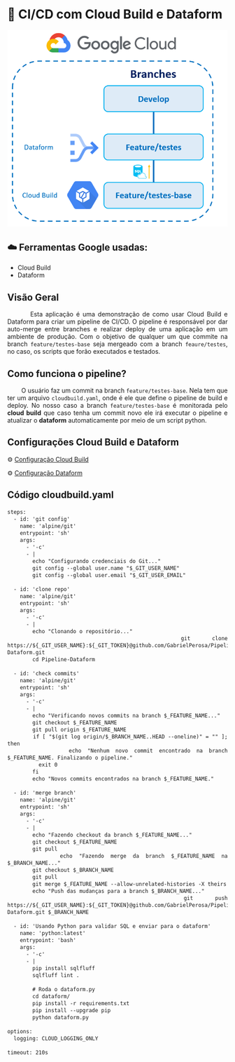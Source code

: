 <div style="text-align: justify;">

# 🚀 CI/CD com Cloud Build e Dataform

![Diagrama aplicação](images/image.png)

## ☁️ Ferramentas Google usadas:
* Cloud Build
* Dataform

## Visão Geral
&nbsp;&nbsp;&nbsp;&nbsp;&nbsp;&nbsp;&nbsp;&nbsp;Esta aplicação é uma demonstração de como usar Cloud Build e Dataform para criar um pipeline de CI/CD. O pipeline é responsável por dar auto-merge entre branches e realizar deploy de uma aplicação em um ambiente de produção. Com o objetivo de qualquer um que commite na branch `feature/testes-base` seja mergeado com a branch `feaure/testes`, no caso, os scripts que forão executados e testados.

## Como funciona o pipeline?
&nbsp;&nbsp;&nbsp;&nbsp;&nbsp;&nbsp;&nbsp;&nbsp;O usuário faz um commit na branch `feature/testes-base`. Nela tem que ter um arquivo `cloudbuild.yaml`, onde é ele que define o pipeline de build e deploy. No nosso caso a branch `feature/testes-base` é monitorada pelo **cloud build** que caso tenha um commit novo ele irá executar o pipeline e atualizar o **dataform** automaticamente por meio de um script python.

## Configurações Cloud Build e Dataform
⚙️ [Configuração Cloud Build](config/cloudbuild.md)

⚙️ [Configuração Dataform](config/dataform.md)

## Código cloudbuild.yaml
```
steps:
  - id: 'git config'
    name: 'alpine/git'
    entrypoint: 'sh'
    args:
      - '-c'
      - |
        echo "Configurando credenciais do Git..."
        git config --global user.name "$_GIT_USER_NAME"
        git config --global user.email "$_GIT_USER_EMAIL"

  - id: 'clone repo'
    name: 'alpine/git'
    entrypoint: 'sh'
    args:
      - '-c'
      - |
        echo "Clonando o repositório..."
        git clone https://${_GIT_USER_NAME}:${_GIT_TOKEN}@github.com/GabrielPerosa/Pipeline-Dataform.git
        cd Pipeline-Dataform

  - id: 'check commits'
    name: 'alpine/git'
    entrypoint: 'sh'
    args:
      - '-c'
      - |
        echo "Verificando novos commits na branch $_FEATURE_NAME..."
        git checkout $_FEATURE_NAME
        git pull origin $_FEATURE_NAME
        if [ "$(git log origin/$_BRANCH_NAME..HEAD --oneline)" = "" ]; then
          echo "Nenhum novo commit encontrado na branch $_FEATURE_NAME. Finalizando o pipeline."
          exit 0
        fi
        echo "Novos commits encontrados na branch $_FEATURE_NAME."

  - id: 'merge branch'
    name: 'alpine/git'
    entrypoint: 'sh'
    args:
      - '-c'
      - |
        echo "Fazendo checkout da branch $_FEATURE_NAME..."
        git checkout $_FEATURE_NAME
        git pull
        echo "Fazendo merge da branch $_FEATURE_NAME na $_BRANCH_NAME..."
        git checkout $_BRANCH_NAME
        git pull
        git merge $_FEATURE_NAME --allow-unrelated-histories -X theirs
        echo "Push das mudanças para a branch $_BRANCH_NAME..."
        git push https://${_GIT_USER_NAME}:${_GIT_TOKEN}@github.com/GabrielPerosa/Pipeline-Dataform.git $_BRANCH_NAME

  - id: 'Usando Python para validar SQL e enviar para o dataform'
    name: 'python:latest'
    entrypoint: 'bash'
    args:
      - '-c'
      - |
        pip install sqlfluff
        sqlfluff lint .

        # Roda o dataform.py
        cd dataform/
        pip install -r requirements.txt
        pip install --upgrade pip
        python dataform.py

options:
  logging: CLOUD_LOGGING_ONLY

timeout: 210s
```
